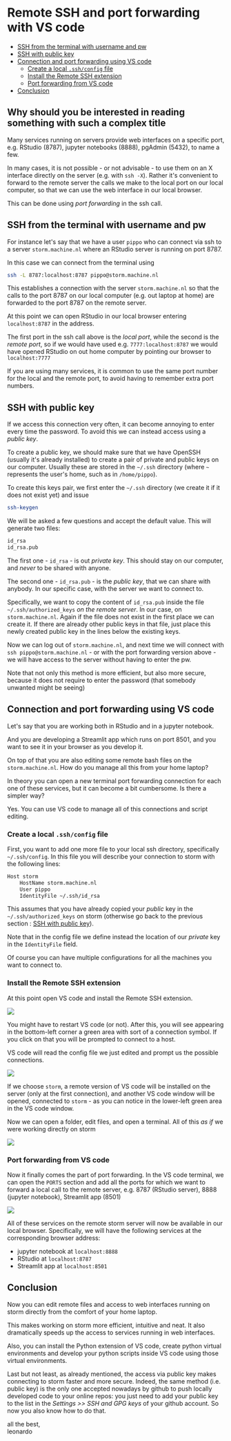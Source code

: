 # Remote SSH and port forwarding with VS code

* [SSH from the terminal with username and pw](#ssh-from-the-terminal-with-username-and-pw)
* [SSH with public key](#ssh-with-public-key)
* [Connection and port forwarding using VS code](#connection-and-port-forwarding-using-vs-code)
	+ [Create a local `.ssh/config` file](#create-a-local-sshconfig-file)
	+ [Install the Remote SSH extension](#install-the-remote-ssh-extension)
	+ [Port forwarding from VS code](#port-forwarding-from-vs-code)
* [Conclusion](#conclusion)

## Why should you be interested in reading something with such a complex title
Many services running on servers provide web interfaces on a specific port, e.g. RStudio (8787), jupyter notebooks (8888), pgAdmin (5432), to name a few.

In many cases, it is not possible - or not advisable - to use them on an X interface directly on the server (e.g. with `ssh -X`). Rather it's convenient to forward to the remote server the calls we make to the local port on our local computer, so that we can use the web interface in our local browser.

This can be done using _port forwarding_ in the ssh call.

## SSH from the terminal with username and pw
For instance let's say that we have a user `pippo` who can connect via ssh to a server `storm.machine.nl` where an RStudio server is running on port 8787.

In this case we can connect from the terminal using

```bash
ssh -L 8787:localhost:8787 pippo@storm.machine.nl
```

This establishes a connection with the server `storm.machine.nl` so that the calls to the port 8787 on our local computer (e.g. out laptop at home) are forwarded to the port 8787 on the remote server.

At this point we can open RStudio in our local browser entering `localhost:8787` in the address.

The first port in the ssh call above is the _local port_, while the second is the _remote port_, so if we would have used e.g. `7777:localhost:8787` we would have opened RStudio on out home computer by pointing our browser to `localhost:7777`

If you are using many services, it is common to use the same port number for the local and the remote port, to avoid having to remember extra port numbers.

## SSH with public key
If we access this connection very often, it can become annoying to enter every time the password. To avoid this we can instead access using a _public key_.

To create a public key, we should make sure that we have OpenSSH (usually it's already installed) to create a pair of private and public keys on our computer. Usually these are stored in the `~/.ssh` directory (where `~` represents the user's home, such as in `/home/pippo`).

To create this keys pair, we first enter the `~/.ssh` directory (we create it if it does not exist yet) and issue

```bash
ssh-keygen
```

We will be asked a few questions and accept the default value. This will generate two files:

```bash
id_rsa
id_rsa.pub
```

The first one - `id_rsa` - is out _private key_. This should stay on our computer, and _never_ to be shared with anyone.

The second one - `id_rsa.pub` - is the _public key_, that we can share with anybody. In our specific case, with the server we want to connect to.

Specifically, we want to copy the content of `id_rsa.pub` inside the file `~/.ssh/authorized_keys` _on the remote server_. In our case, on `storm.machine.nl`. Again if the file does not exist in the first place we can create it. If there are already other public keys in that file, just place this newly created public key in the lines below the existing keys.

Now we can log out of `storm.machine.nl`, and next time we will connect with `ssh pippo@storm.machine.nl` - or with the port forwarding version above - we will have access to the server without having to enter the pw.

Note that not only this method is more efficient, but also more secure, because it does not require to enter the password (that somebody unwanted might be seeing)


## Connection and port forwarding using VS code
Let's say that you are working both in RStudio and in a jupyter notebook. 

And you are developing a Streamlit app which runs on port 8501, and you want to see it in your browser as you develop it.

On top of that you are also editing some remote bash files on the `storm.machine.nl`. How do you manage all this from your home laptop?

In theory you can open a new terminal port forwarding connection for each one of these services, but it can become a bit cumbersome. Is there a simpler way?

Yes. You can use VS code to manage all of this connections and script editing.


### Create a local `.ssh/config` file
First, you want to add one more file to your local ssh directory, specifically `~/.ssh/config`. In this file you will describe your connection to storm with the following lines:

```bash
Host storm
	HostName storm.machine.nl
	User pippo
	IdentityFile ~/.ssh/id_rsa
```
This assumes that you have already copied your _public_ key in the `~/.ssh/authorized_keys` on storm (otherwise go back to the previous section : [SSH with public key](#ssh-with-public-key)).

Note that in the config file we define instead the location of our _private_ key in the `IdentityFile` field.

Of course you can have multiple configurations for all the machines you want to connect to.

### Install the Remote SSH extension
At this point open VS code and install the Remote SSH extension.

![](imgs/vscode_remote_ssh.png)

You might have to restart VS code (or not). After this, you will see appearing in the bottom-left corner a green area with sort of a connection symbol. If you click on that you will be prompted to connect to a host.

VS code will read the config file we just edited and prompt us the possible connections.

![](imgs/vscode_connect_to_host.png)

If we choose `storm`, a remote version of VS code will be installed on the server (only at the first connection), and another VS code window will be opened, connected to `storm` - as you can notice in the lower-left green area in the VS code window.

Now we can open a folder, edit files, and open a terminal. All of this _as if_ we were working directly on storm

![](imgs/storm_connection.png)

### Port forwarding from VS code
Now it finally comes the part of port forwarding. In the VS code terminal, we can open the `PORTS` section and add all the ports for which we want to forward a local call to the remote server, e.g. 8787 (RStudio server), 8888 (jupyter notebook), Streamlit app (8501)

![](imgs/vscode_port_fwarding.png)

All of these services on the remote storm server will now be available in our local browser. Specifically, we will have the following services at the corresponding browser address:

- jupyter notebook at `localhost:8888`
- RStudio at `localhost:8787`
- Streamlit app at `localhost:8501`


## Conclusion
Now you can edit remote files and access to web interfaces running on storm directly from the comfort of your home laptop.

This makes working on storm more efficient, intuitive and neat. It also dramatically speeds up the access to services running in web interfaces.

Also, you can install the Python extension of VS code, create python virtual environments and develop your python scripts inside VS code using those virtual environments.

Last but not least, as already mentioned, the access via public key makes connecting to storm faster and more secure. Indeed, the same method (i.e. public key) is the only one accepted nowadays by github to push locally developed code to your online repos: you just need to add your public key to the list in the _Settings >> SSH and GPG keys_ of your github account. So now you also know how to do that.

all the best,\
leonardo
